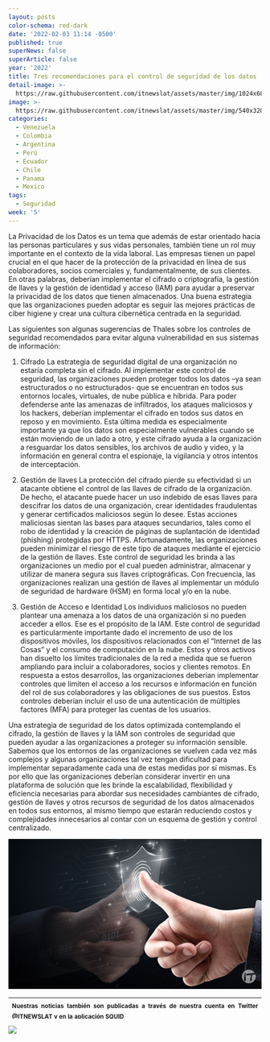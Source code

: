 ```yaml
---
layout: posts
color-schema: red-dark
date: '2022-02-03 11:14 -0500'
published: true
superNews: false
superArticle: false
year: '2022'
title: Tres recomendaciones para el control de seguridad de los datos
detail-image: >-
  https://raw.githubusercontent.com/itnewslat/assets/master/img/1024x680/seguridad-virtual-g.jpg
image: >-
  https://raw.githubusercontent.com/itnewslat/assets/master/img/540x320/seguridad-virtual-p.jpg
categories:
  - Venezuela
  - Colombia
  - Argentina
  - Perú
  - Ecuador
  - Chile
  - Panama
  - Mexico
tags:
  - Seguridad
week: '5'
---
```

La Privacidad de los Datos es un tema que además de estar orientado hacia las personas particulares y sus vidas personales, también tiene un rol muy importante en el contexto de la vida laboral.  Las empresas tienen un papel crucial en el que hacer de la protección de la privacidad en línea de sus colaboradores, socios comerciales y, fundamentalmente, de sus clientes. En otras palabras, deberían implementar el cifrado o criptografía, la gestión de llaves y la gestión de identidad y acceso (IAM) para ayudar a preservar la privacidad de los datos que tienen almacenados.  Una buena estrategia que las organizaciones pueden adoptar es seguir las mejores prácticas de ciber higiene y crear una cultura cibernética centrada en la seguridad. 

Las siguientes son algunas sugerencias de Thales sobre los controles de seguridad recomendados para evitar alguna vulnerabilidad en sus sistemas de información:

1. Cifrado
 La estrategia de seguridad digital de una organización no estaría completa sin el cifrado. Al implementar este control de seguridad, las organizaciones pueden proteger todos los datos –ya sean estructurados o no estructurados- que se encuentran en todos sus entornos locales, virtuales, de nube pública e híbrida.  Para poder defenderse ante las amenazas de infiltrados, los ataques maliciosos y los hackers, deberían implementar el cifrado en todos sus datos en reposo y en movimiento. Esta última medida es especialmente importante ya que los datos son especialmente vulnerables cuando se están moviendo de un lado a otro, y este cifrado ayuda a la organización a resguardar los datos sensibles, los archivos de audio y video, y la información en general contra el espionaje, la vigilancia y otros intentos de interceptación.

1. Gestión de llaves
 La protección del cifrado pierde su efectividad si un atacante obtiene el control de las llaves de cifrado de la organización.  De hecho, el atacante puede hacer un uso indebido de esas llaves para descifrar los datos de una organización, crear identidades fraudulentas y generar certificados maliciosos según lo desee.  Estas acciones maliciosas sientan las bases para ataques secundarios, tales como el robo de identidad y la creación de páginas de suplantación de identidad (phishing) protegidas por HTTPS. Afortunadamente, las organizaciones pueden minimizar el riesgo de este tipo de ataques mediante el ejercicio de la gestión de llaves.  Este control de seguridad les brinda a las organizaciones un medio por el cual pueden administrar, almacenar y utilizar de manera segura sus llaves criptográficas.  Con frecuencia, las organizaciones realizan una gestión de llaves al implementar un módulo de seguridad de hardware (HSM) en forma local y/o en la nube.

1. Gestión de Acceso e Identidad
 Los individuos maliciosos no pueden plantear una amenaza a los datos de una organización si no pueden acceder a ellos.  Ese es el propósito de la IAM.  Este control de seguridad es particularmente importante dado el incremento de uso de los dispositivos móviles, los dispositivos relacionados con el “Internet de las Cosas” y el consumo de computación en la nube.  Estos y otros activos han disuelto los límites tradicionales de la red a medida que se fueron ampliando para incluir a colaboradores, socios y clientes remotos.  En respuesta a estos desarrollos, las organizaciones deberían implementar controles que limiten el acceso a los recursos e información en función del rol de sus colaboradores y las obligaciones de sus puestos.  Estos controles deberían incluir el uso de una autenticación de múltiples factores (MFA) para proteger las cuentas de los usuarios.



Una estrategia de seguridad de los datos optimizada contemplando el cifrado, la gestión de llaves y la IAM son controles de seguridad que pueden ayudar a las organizaciones a proteger su información sensible. Sabemos que los entornos de las organizaciones se vuelven cada vez más complejos y  algunas organizaciones tal vez tengan dificultad para implementar separadamente cada una de estas medidas por sí mismas.  Es por ello que las organizaciones deberían considerar invertir en una plataforma de solución que les brinde la escalabilidad, flexibilidad y eficiencia necesarias para abordar sus necesidades cambiantes de cifrado, gestión de llaves y otros recursos de seguridad de los datos almacenados en todos sus entornos, al mismo tiempo que estarán reduciendo costos y complejidades innecesarios al contar con un esquema de gestión y control centralizado.

![](https://raw.githubusercontent.com/itnewslat/assets/master/img/540x320/seguridad-virtual-p.jpg)

<table style="height: 42px;" width="569">
<tbody>
<tr>
<td style="text-align: justify;"><sub><strong>Nuestras noticias también son publicadas a través de nuestra cuenta en Twitter <a href="https://twitter.com/itnewslat?lang=es">@ITNEWSLAT</a> y en la aplicación <a href="https://squidapp.co/en/">SQUID</a></strong></sub></td>
</tr>
</tbody>
</table>

<img src="https://tracker.metricool.com/c3po.jpg?hash=56f88a41e39ab42c063cc51676587a04"/>